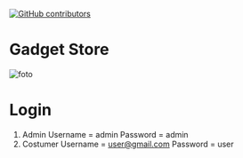 <a href="https://github.com/drkflh/xirpl3-gadget_store/graphs/contributors"><img alt="GitHub contributors" src="https://img.shields.io/github/contributors/drkflh/xirpl3-gadget_store?color=2b9348"></a>
# Gadget Store
![foto](https://user-images.githubusercontent.com/87356765/140611347-2e8dd8d6-4981-47e4-b390-201a16725ffc.png)
# Login 
1. Admin
  Username = admin
  Password = admin
2. Costumer
  Username = user@gmail.com
  Password = user

